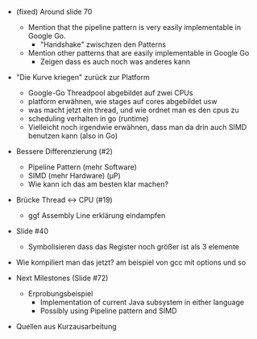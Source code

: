 * (fixed) Around slide 70
    * Mention that the pipeline pattern is very easily implementable in Google Go.
        * "Handshake" zwischzen den Patterns
    * Mention other patterns that are easily implementable in Google Go
        * Zeigen dass es auch noch was anderes kann

* "Die Kurve kriegen" zurück zur Platform
    * Google-Go Threadpool abgebildet auf zwei CPUs
    * platform erwähnen, wie stages auf cores abgebildet usw
    * was macht jetzt ein thread, und wie ordnet man es den cpus zu
    * scheduling verhalten in go (runtime)
    * Vielleicht noch irgendwie erwähnen, dass man da drin auch SIMD benutzen kann (also in Go)

* Bessere Differenzierung (#2)
    * Pipeline Pattern (mehr Software)
    * SIMD (mehr Hardware) (µP)
    * Wie kann ich das am besten klar machen?

* Brücke Thread <-> CPU (#19)
    * ggf Assembly Line erklärung eindampfen

* Slide #40
    * Symbolisieren dass das Register noch größer ist als 3 elemente

* Wie kompiliert man das jetzt? am beispiel von gcc mit options und so

* Next Milestones (Slide #72)
    * Erprobungsbeispiel
        * Implementation of current Java subsystem in either language
        * Possibly using Pipeline pattern and SIMD

* Quellen aus Kurzausarbeitung
